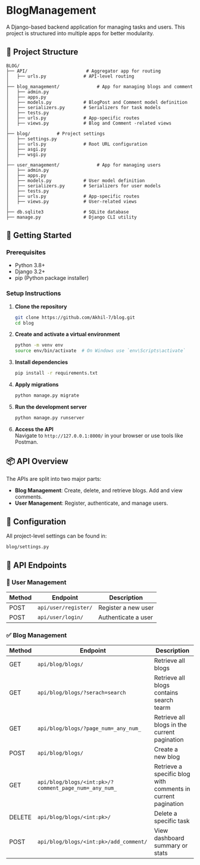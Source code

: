 # BlogManagement

A Django-based backend application for managing tasks and users. This project is structured into multiple apps for better modularity.

## 📁 Project Structure

```
BLOG/
├── API/                      # Aggregator app for routing
│   ├── urls.py              # API-level routing
│
├── blog_management/              # App for managing blogs and comment
│   ├── admin.py
│   ├── apps.py
│   ├── models.py            # BlogPost and Comment model definition
│   ├── serializers.py       # Serializers for task models
│   ├── tests.py
│   ├── urls.py              # App-specific routes
│   ├── views.py             # Blog and Comment -related views
│
├── blog/          # Project settings
│   ├── settings.py
│   ├── urls.py              # Root URL configuration
│   ├── asgi.py
│   ├── wsgi.py
│
├── user_management/              # App for managing users
│   ├── admin.py
│   ├── apps.py
│   ├── models.py            # User model definition
│   ├── serializers.py       # Serializers for user models
│   ├── tests.py
│   ├── urls.py              # App-specific routes
│   ├── views.py             # User-related views
│
├── db.sqlite3               # SQLite database
├── manage.py                # Django CLI utility
```

## 🚀 Getting Started

### Prerequisites

- Python 3.8+
- Django 3.2+
- pip (Python package installer)

### Setup Instructions

1. **Clone the repository**  
   ```bash
   git clone https://github.com/Akhil-7/blog.git
   cd blog
   ```

2. **Create and activate a virtual environment**  
   ```bash
   python -m venv env
   source env/bin/activate  # On Windows use `env\Scripts\activate`
   ```

3. **Install dependencies**  
   ```bash
   pip install -r requirements.txt
   ```

4. **Apply migrations**  
   ```bash
   python manage.py migrate
   ```

5. **Run the development server**  
   ```bash
   python manage.py runserver
   ```

6. **Access the API**  
   Navigate to `http://127.0.0.1:8000/` in your browser or use tools like Postman.



## 📦 API Overview

The APIs are split into two major parts:

- **Blog Management**: Create, delete, and retrieve blogs. Add and view comments.
- **User Management**: Register, authenticate, and manage users.

## 🔧 Configuration

All project-level settings can be found in:

```
blog/settings.py
```


## 📌 API Endpoints

### 🔐 User Management
| Method | Endpoint                 | Description              |
|--------|--------------------------|--------------------------|
| POST   | `api/user/register/`     | Register a new user      |
| POST   | `api/user/login/`        | Authenticate a user      |

### ✅ Blog Management
| Method | Endpoint                                             | Description                                                  |
|--------|------------------------------------------------------|--------------------------------------------------------------|
| GET    | `api/blog/blogs/`                                    | Retrieve all blogs                                           |
| GET    | `api/blog/blogs/?serach=search`                      | Retrieve all blogs contains search tearm                     |
| GET    | `api/blog/blogs/?page_num=_any_num_`                 | Retrieve all blogs in the current pagination                 |
| POST   | `api/blog/blogs/`                                    | Create a new blog                                            |
| GET    | `api/blog/blogs/<int:pk>/?comment_page_num=_any_num_`| Retrieve a specific blog with comments in current pagination |
| DELETE | `api/blog/blogs/<int:pk>/`                           | Delete a specific task                                       |
| POST   | `api/blog/blogs/<int:pk>/add_comment/`               | View dashboard summary or stats                              |
